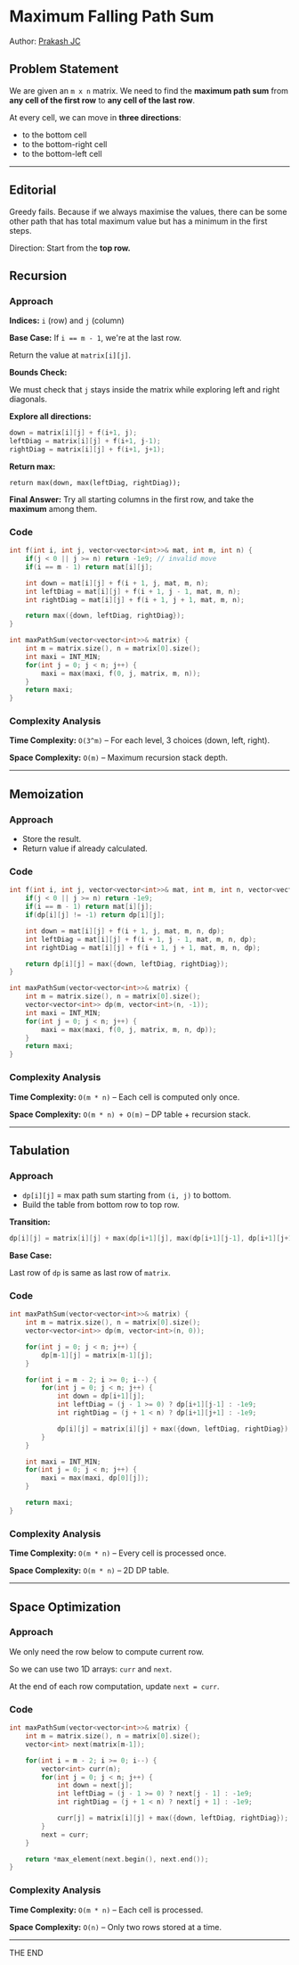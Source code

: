 # Maximum Falling Path Sum

Author: [Prakash JC](https://github.com/prakash079513)

## Problem Statement

We are given an `m x n` matrix. We need to find the **maximum path sum** from **any cell of the first row** to **any cell of the last row**.

At every cell, we can move in **three directions**:

- to the bottom cell
- to the bottom-right cell
- to the bottom-left cell

---

## Editorial

Greedy fails. Because if we always maximise the values, there can be some other path that has total maximum value but has a minimum in the first steps.

Direction: Start from the **top row.**

## Recursion

### Approach

**Indices:** `i` (row) and `j` (column)

**Base Case:** If `i == m - 1`, we're at the last row.

Return the value at `matrix[i][j]`.

**Bounds Check:**

We must check that `j` stays inside the matrix while exploring left and right diagonals.

**Explore all directions:**

```cpp
down = matrix[i][j] + f(i+1, j);
leftDiag = matrix[i][j] + f(i+1, j-1);
rightDiag = matrix[i][j] + f(i+1, j+1);
```

**Return max:**

`return max(down, max(leftDiag, rightDiag));`

**Final Answer:** Try all starting columns in the first row, and take the **maximum** among them.

### Code

```cpp
int f(int i, int j, vector<vector<int>>& mat, int m, int n) {
    if(j < 0 || j >= n) return -1e9; // invalid move
    if(i == m - 1) return mat[i][j];

    int down = mat[i][j] + f(i + 1, j, mat, m, n);
    int leftDiag = mat[i][j] + f(i + 1, j - 1, mat, m, n);
    int rightDiag = mat[i][j] + f(i + 1, j + 1, mat, m, n);

    return max({down, leftDiag, rightDiag});
}

int maxPathSum(vector<vector<int>>& matrix) {
    int m = matrix.size(), n = matrix[0].size();
    int maxi = INT_MIN;
    for(int j = 0; j < n; j++) {
        maxi = max(maxi, f(0, j, matrix, m, n));
    }
    return maxi;
}
```

### Complexity Analysis

**Time Complexity:** `O(3^m)` – For each level, 3 choices (down, left, right).

**Space Complexity:** `O(m)` – Maximum recursion stack depth.

---

## Memoization

### Approach

- Store the result.
- Return value if already calculated.

### Code

```cpp
int f(int i, int j, vector<vector<int>>& mat, int m, int n, vector<vector<int>>& dp) {
    if(j < 0 || j >= n) return -1e9;
    if(i == m - 1) return mat[i][j];
    if(dp[i][j] != -1) return dp[i][j];

    int down = mat[i][j] + f(i + 1, j, mat, m, n, dp);
    int leftDiag = mat[i][j] + f(i + 1, j - 1, mat, m, n, dp);
    int rightDiag = mat[i][j] + f(i + 1, j + 1, mat, m, n, dp);

    return dp[i][j] = max({down, leftDiag, rightDiag});
}

int maxPathSum(vector<vector<int>>& matrix) {
    int m = matrix.size(), n = matrix[0].size();
    vector<vector<int>> dp(m, vector<int>(n, -1));
    int maxi = INT_MIN;
    for(int j = 0; j < n; j++) {
        maxi = max(maxi, f(0, j, matrix, m, n, dp));
    }
    return maxi;
}
```

### Complexity Analysis

**Time Complexity:** `O(m * n)` – Each cell is computed only once.

**Space Complexity:** `O(m * n) + O(m)` – DP table + recursion stack.

---

## Tabulation

### Approach

- `dp[i][j]` = max path sum starting from `(i, j)` to bottom.
- Build the table from bottom row to top row.

**Transition:**

```cpp
dp[i][j] = matrix[i][j] + max(dp[i+1][j], max(dp[i+1][j-1], dp[i+1][j+1]))
```

**Base Case:**

Last row of `dp` is same as last row of `matrix`.

### Code

```cpp
int maxPathSum(vector<vector<int>>& matrix) {
    int m = matrix.size(), n = matrix[0].size();
    vector<vector<int>> dp(m, vector<int>(n, 0));

    for(int j = 0; j < n; j++) {
        dp[m-1][j] = matrix[m-1][j];
    }

    for(int i = m - 2; i >= 0; i--) {
        for(int j = 0; j < n; j++) {
            int down = dp[i+1][j];
            int leftDiag = (j - 1 >= 0) ? dp[i+1][j-1] : -1e9;
            int rightDiag = (j + 1 < n) ? dp[i+1][j+1] : -1e9;

            dp[i][j] = matrix[i][j] + max({down, leftDiag, rightDiag});
        }
    }

    int maxi = INT_MIN;
    for(int j = 0; j < n; j++) {
        maxi = max(maxi, dp[0][j]);
    }

    return maxi;
}
```

### Complexity Analysis

**Time Complexity:** `O(m * n)` – Every cell is processed once.

**Space Complexity:** `O(m * n)` – 2D DP table.

---

## Space Optimization

### Approach

We only need the row below to compute current row.

So we can use two 1D arrays: `curr` and `next`.

At the end of each row computation, update `next = curr`.

### Code

```cpp
int maxPathSum(vector<vector<int>>& matrix) {
    int m = matrix.size(), n = matrix[0].size();
    vector<int> next(matrix[m-1]);

    for(int i = m - 2; i >= 0; i--) {
        vector<int> curr(n);
        for(int j = 0; j < n; j++) {
            int down = next[j];
            int leftDiag = (j - 1 >= 0) ? next[j - 1] : -1e9;
            int rightDiag = (j + 1 < n) ? next[j + 1] : -1e9;

            curr[j] = matrix[i][j] + max({down, leftDiag, rightDiag});
        }
        next = curr;
    }

    return *max_element(next.begin(), next.end());
}
```

### Complexity Analysis

**Time Complexity:** `O(m * n)` – Each cell is processed.

**Space Complexity:** `O(n)` – Only two rows stored at a time.

---

THE END
